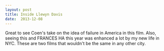 ```yaml
---
layout: post
title: Inside Llewyn Davis 
date:  2013-12-08 
---
```

 Great to see Coen's take on the idea of failure in America in this film. Also, seeing this and FRANCES HA this year was enhanced a lot by my new life in NYC. These are two films that wouldn't be the same in any other city. 
